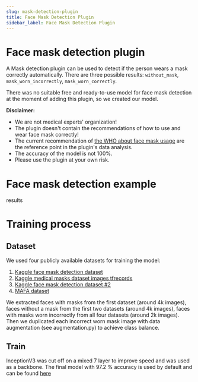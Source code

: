 ```yaml
---
slug: mask-detection-plugin
title: Face Mask Detection Plugin
sidebar_label: Face Mask Detection Plugin
---
```


# Face mask detection plugin

A Mask detection plugin can be used to detect if the person wears a mask
correctly automatically. There are three possible results:
`without_mask`, `mask_worn_incorrectly`, `mask_worn_correctly`.

There was no suitable free and ready-to-use model for face mask
detection at the moment of adding this plugin, so we created our model.

**Disclaimer:**

- We are not medical experts' organization!
- The plugin doesn't contain the recommendations of how to use and wear face mask correctly!
- The current recommendation of [the WHO about face mask usage](https://www.who.int/emergencies/diseases/novel-coronavirus-2019/advice-for-public/when-and-how-to-use-masks) 
are the reference point in the plugin's data analysis.
- The accuracy of the model is not 100%.
- Please use the plugin at your own risk.

# Face mask detection example



results

# Training process

## Dataset

We used four publicly available datasets for training the model:

1.  [Kaggle face mask detection
    dataset](https://www.kaggle.com/andrewmvd/face-mask-detection)
2.  [Kaggle medical masks dataset images
    tfrecords](https://www.kaggle.com/ivandanilovich/medical-masks-dataset-images-tfrecords)
3.  [Kaggle face mask detection dataset
    \#2](https://www.kaggle.com/wobotintelligence/face-mask-detection-dataset?select=train.csv)
4.  [MAFA
    dataset](https://drive.google.com/drive/folders/1nbtM1n0--iZ3VVbNGhocxbnBGhMau_OG)

We extracted faces with masks from the first dataset (around 4k images),
faces without a mask from the first two datasets (around 4k images),
faces with masks worn incorrectly from all four datasets (around 2k
images). Then we duplicated each incorrect worn mask image with data
augmentation (see augmentation.py) to achieve class balance.

## Train

InceptionV3 was cut off on a mixed 7 layer to improve speed and was used
as a backbone. The final model with 97.2 % accuracy is used by default
and can be found
[here](https://drive.google.com/file/d/1jm2Wd2JEZxhS8O1JjV-kfBOyOYUMxKHq/view?usp=sharing)
